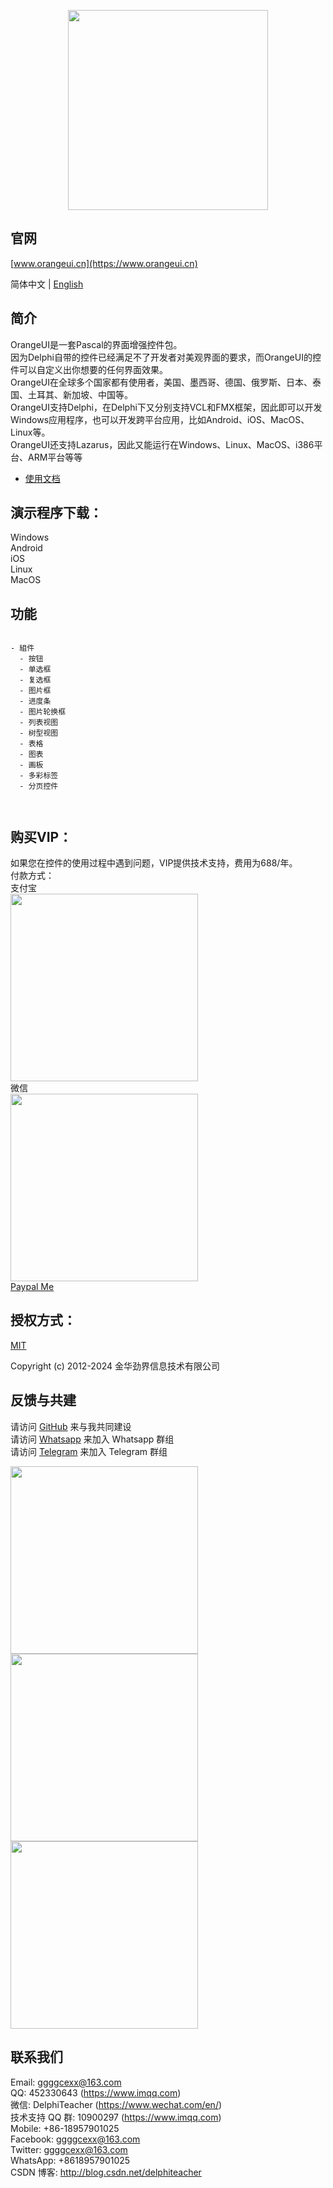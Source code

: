 <p align="center">
  <img width="320" src="https://www.orangeui.cn/orangeui.png">
</p>


## 官网
[www.orangeui.cn](https://www.orangeui.cn)

简体中文 | [English](./README.md)



## 简介

OrangeUI是一套Pascal的界面增强控件包。  
因为Delphi自带的控件已经满足不了开发者对美观界面的要求，而OrangeUI的控件可以自定义出你想要的任何界面效果。  
OrangeUI在全球多个国家都有使用者，美国、墨西哥、德国、俄罗斯、日本、泰国、土耳其、新加坡、中国等。  
OrangeUI支持Delphi，在Delphi下又分别支持VCL和FMX框架，因此即可以开发Windows应用程序，也可以开发跨平台应用，比如Android、iOS、MacOS、Linux等。  
OrangeUI还支持Lazarus，因此又能运行在Windows、Linux、MacOS、i386平台、ARM平台等等  


- [使用文档](https://www.orangeui.cn/components/install)


## 演示程序下载：
Windows  
Android  
iOS  
Linux  
MacOS  



## 功能

```

- 組件
  - 按钮
  - 单选框
  - 复选框
  - 图片框
  - 进度条
  - 图片轮换框
  - 列表视图
  - 树型视图
  - 表格
  - 图表
  - 画板
  - 多彩标签
  - 分页控件



```




## 购买VIP：
如果您在控件的使用过程中遇到问题，VIP提供技术支持，费用为688/年。  
付款方式：  
支付宝  
<img src="https://www.orangeui.cn/image/alipay_barcode.jpg" width="300" />  
微信    
<img src="https://www.orangeui.cn/image/wechatpay_barcode.png" width="300" />    
[Paypal Me](https://www.paypal.me/DelphiTeacher)  


## 授权方式：
[MIT](https://github.com/DelphiTeacher/OrangeUI4Lazarus/blob/master/LICENSE)

Copyright (c) 2012-2024 金华劲界信息技术有限公司  




## 反馈与共建

请访问 [GitHub](https://github.com/DelphiTeacher/OrangeUI4Lazarus) 来与我共同建设  
请访问 [Whatsapp](https://chat.whatsapp.com/HnsO8lr9nHGHMAZCUiJZtR) 来加入 Whatsapp 群组  
请访问 [Telegram](https://t.me/+ucRAUnwMlnxiZWU1) 来加入 Telegram 群组

<div>
  <img data-type="orangeui_qqgroup" src="https://www.orangeui.cn/image/orangeui_qqgroup_qrcode.jpg" width="300" />
  <img data-type="delphi_mp" src="https://www.orangeui.cn/image/delphi_mp_qrcode.jpg" width="300" />
  <img data-type="my_wechat" src="https://www.orangeui.cn/image/my_wechat_qrcode.jpg" width="300" />
</div>



## 联系我们

Email: ggggcexx@163.com  
QQ: 452330643 (https://www.imqq.com)  
微信: DelphiTeacher (https://www.wechat.com/en/)  
技术支持 QQ 群: 10900297 (https://www.imqq.com)  
Mobile: +86-18957901025  
Facebook: ggggcexx@163.com  
Twitter: ggggcexx@163.com  
WhatsApp: +8618957901025  
CSDN 博客: http://blog.csdn.net/delphiteacher


